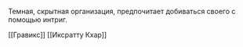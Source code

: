 
Темная, скрытная организация, предпочитает добиваться своего с помощью интриг. 

[[Гравикс]]
[[Иксратту Кхар]]
